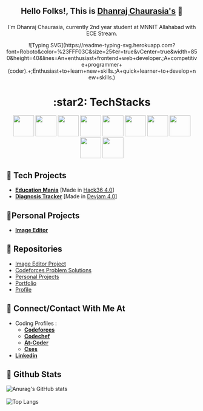 ## <p align="center"> Hello Folks!, This is [**Dhanraj Chaurasia's**](https://dhanrajchaurasia.github.io/) :wave: </p>
<p align="center"> I'm Dhanraj Chaurasia, currently 2nd year student at MNNIT Allahabad with ECE Stream. </p>

<p align="center"> ![Typing SVG](https://readme-typing-svg.herokuapp.com?font=Roboto&color=%23FFF03C&size=25&center=true&vCenter=true&width=850&height=40&lines=An+enthusiast+frontend+web+developer.;A+competitive+programmer+(coder).+;Enthusiast+to+learn+new+skills.;A+quick+learner+to+develop+new+skills.) </p>
<h1 align="center"> :star2: TechStacks </h1>
<div align="center">
  <img width="55" src="https://upload.wikimedia.org/wikipedia/commons/9/9a/Visual_Studio_Code_1.35_icon.svg"/>
  <img width="55" src="https://cdn-icons-png.flaticon.com/512/1216/1216733.png"/>
  <img width="55" src="https://upload.wikimedia.org/wikipedia/commons/thumb/6/62/CSS3_logo.svg/240px-CSS3_logo.svg.png"/>
  <img width="55" src="https://raw.githubusercontent.com/gilbarbara/logos/master/logos/javascript.svg"/>  
  <img width="55" src="https://avatars.githubusercontent.com/u/684879?s=400&v=4"/>
  <img width="55" src="https://raw.githubusercontent.com/gilbarbara/logos/master/logos/bootstrap.svg"/>
  <img width="55" src="https://cdn.worldvectorlogo.com/logos/react-1.svg"/>
  <img width="55" src="https://www.freeiconspng.com/uploads/arduino-icon-2.png"/>
<!--   <img width="55" src="https://webuilddatabases.com/wp-content/uploads/2015/03/mysql-icon-250x314.png"/> -->
  <img width="55" src="https://icon-library.com/images/django-icon/django-icon-0.jpg"/>
  <img width="55" src="https://styles.redditmedia.com/t5_ojppm/styles/communityIcon_459yspyd67m11.png"/>
  
</div>

## :star2: Tech Projects
- [**Education Mania**](https://devfolio.co/submissions/educationmania-5775) [Made in [Hack36 4.0](https://www.hack36.com/)]
- [**Diagnosis Tracker**](https://github.com/Colossal-Team/Devjam-DayNightCoders-) [Made in [Devjam 4.0](https://woc2k21.github.io/)]
## 🌟Personal Projects
- [**Image Editor**](https://dhanrajchaurasia.github.io/Image-Editor-Project/)
## :star2: Repositories
- [Image Editor Project](https://github.com/dhanrajchaurasia/Image-Editor-Project)
- [Codeforces Problem Solutions](https://github.com/dhanrajchaurasia/Codeforces-Problem-Solutions)
- [Personal Projects](https://github.com/dhanrajchaurasia/Personal-Projects)
- [Portfolio](https://github.com/dhanrajchaurasia/dhanrajchaurasia.github.io)
- [Profile](https://github.com/dhanrajchaurasia/dhanrajchaurasia)
## :star2: Connect/Contact With Me At
- Coding Profiles : 
  - [**Codeforces**](https://codeforces.com/profile/coderdhanraj)
  - [**Codechef**](https://codechef.com/users/coderdhanraj/)
  - [**At-Coder**](https://atcoder.jp/users/coderdhanraj/)
  - [**Cses**](https://cses.fi/user/75925/)
- [**Linkedin**](https://www.linkedin.com/in/dhanraj-chaurasia-4309b9207/)
## :star2: Github Stats 
![Anurag's GitHub stats](https://github-readme-stats.vercel.app/api?username=dhanrajchaurasia&show_icons=true&theme=radical)</br>                   
![Top Langs](https://github-readme-stats.vercel.app/api/top-langs/?username=dhanrajchaurasia&show_icons=true&theme=radical) 
